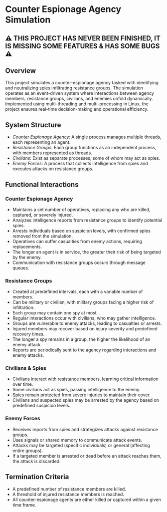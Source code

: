 
# Counter Espionage Agency Simulation

## ⚠️ THIS PROJECT HAS NEVER BEEN FINISHED, IT IS MISSING SOME FEATURES & HAS SOME BUGS ⚠️

## Overview
This project simulates a counter-espionage agency tasked with identifying and neutralizing spies infiltrating resistance groups. The simulation operates as an event-driven system where interactions between agency members, resistance groups, civilians, and enemies unfold dynamically. Implemented using multi-threading and multi-processing in Linux, the project ensures real-time decision-making and operational efficiency.

## System Structure
- *Counter Espionage Agency*: A single process manages multiple threads, each representing an agent.
- *Resistance Groups*: Each group functions as an independent process, with members represented as threads.
- *Civilians*: Exist as separate processes, some of whom may act as spies.
- *Enemy Forces*: A process that collects intelligence from spies and executes attacks on resistance groups.

## Functional Interactions
### Counter Espionage Agency
- Maintains a set number of operatives, replacing any who are killed, captured, or severely injured.
- Analyzes intelligence reports from resistance groups to identify potential spies.
- Arrests individuals based on suspicion levels, with confirmed spies removed from the simulation.
- Operatives can suffer casualties from enemy actions, requiring replacements.
- The longer an agent is in service, the greater their risk of being targeted by the enemy.
- Communication with resistance groups occurs through message queues.

### Resistance Groups
- Created at predefined intervals, each with a variable number of members.
- Can be military or civilian, with military groups facing a higher risk of infiltration.
- Each group may contain one spy at most.
- Regular interactions occur with civilians, who may gather intelligence.
- Groups are vulnerable to enemy attacks, leading to casualties or arrests.
- Injured members may recover based on injury severity and predefined recovery times.
- The longer a spy remains in a group, the higher the likelihood of an enemy attack.
- Reports are periodically sent to the agency regarding interactions and enemy attacks.

### Civilians & Spies
- Civilians interact with resistance members, learning critical information over time.
- Some civilians act as spies, passing intelligence to the enemy.
- Spies remain protected from severe injuries to maintain their cover.
- Civilians and suspected spies may be arrested by the agency based on predefined suspicion levels.

### Enemy Forces
- Receives reports from spies and strategizes attacks against resistance groups.
- Uses signals or shared memory to communicate attack events.
- Attacks may be targeted (specific individuals) or general (affecting entire groups).
- If a targeted member is arrested or dead before an attack reaches them, the attack is discarded.


## Termination Criteria
- A predefined number of resistance members are killed.
- A threshold of injured resistance members is reached.
- All counter-espionage agents are either killed or captured within a given time frame.


